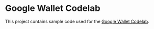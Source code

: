 # Google Wallet Codelab

This project contains sample code used for the [Google Wallet Codelab](https://codelabs.developers.google.com/save-to-wallet-web).